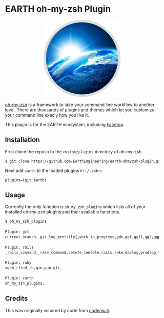 # EARTH oh-my-zsh Plugin

<div id="img_wrapper" style="text-align: center;">
  <img src="images/earth_engineering_logo.jpg" style="width: 50%;" />
</div>

[oh-my-zsh](https://ohmyz.sh) is a framework to take your command line workflow to another level. There are thousands of plugins and themes which let you customize your command line exacly how you like it.

This plugin is for the EARTH ecosystem, including [Facetop](http://www.facetop.earth).

## Installation

First clone the repo in to the `custom/plugins` directory of oh-my-zsh.

```bash
$ git clone https://github.com/EarthEngineering/earth-ohmyzsh-plugin.git earth
```

Next add `earth` to the loaded plugins in `~/.zshrc`

```text
plugins=(git earth)
```

## Usage

Currently the only function is `oh_my_zsh_plugins` which lists all of your installed oh-my-zsh plugins and their available functions.

```bash
$ oh_my_zsh_plugins

Plugin: git
current_branch,_git_log_prettily{,work_in_progress,gdv,ggf,ggfl,ggl,ggp,ggpnp,ggu,grename,g,ga,gaa,gapa,gau,gav,gap,gb,gba,gbd,gbda,gbD,gbl,gbnm,gbr,gbs,gbsb,gbsg,gbsr,gbss,gc,gc!,gcn!,gca,gca!,gcan!,gcans!,gcam,gcsm,gcb,gcf,gcl,gclean,gpristine,gcm,gcd,gcmsg,gco,gcount,gcp,gcpa,gcpc,gcs,gd,gdca,gdcw,gdct,gds,gdt,gdw,gf,gfa,gfo,gfg,gg,gga,ggpur,ggpull,ggpush,ggsup,gpsup,ghh,gignore,gignored,git-svn-dcommit-push,gk,gke,gl,glg,glgp,glgg,glgga,glgm,glo,glol,glols,glod,glods,glola,glog,gloga,glp,gm,gmom,gmt,gmtvim,gmum,gma,gp,gpd,gpf,gpf!,gpoat,gpu,gpv,gr,gra,grb,grba,grbc,grbd,grbi,grbm,grbs,grev,grh,grhh,groh,grm,grmc,grmv,grrm,grs,grset,grss,grt,gru,grup,grv,gsb,gsd,gsh,gsi,gsps,gsr,gss,gst,gstaa,gstc,gstd,gstl,gstp,gsts,gstu,gstall,gsu,gsw,gswc,gts,gtv,gtl,gunignore,gunwip,gup,gupv,gupa,gupav,glum,gwch,gwip,

Plugin: rails
_rails_command,_rake_command,remote_console,rails,rake,devlog,prodlog,testlog,-g,-g,-g,rc,rcs,rd,rdb,rgen,rgm,rp,ru,rs,rsd,rsp,rdm,rdms,rdr,rdc,rds,rdd,rdrs,rdtc,rdtp,rdmtc,rdsl,rlc,rn,rr,rrg,rt,rmd,rsts,sstat,sg,sd,sp,sr,ssp,sc,sd,

Plugin: ruby
sgem,rfind,rb,gin,gun,gli,

Plugin: earth
oh_my_zsh_plugins,
```

## Credits

This was originally inspired by code from [coderwall](https://coderwall.com/p/yw96rg/display-all-commands-offered-by-your-installed-oh-my-zsh-plugins).